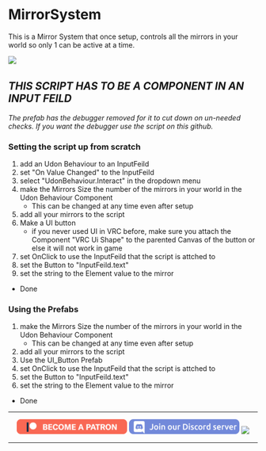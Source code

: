 # MirrorSystem

This is a Mirror System that once setup, controls all the mirrors in your world so only 1 can be active at a time.

![](/Basics/MirrorSystem/MirrorSystem.gif)

## ***THIS SCRIPT HAS TO BE A COMPONENT IN AN INPUT FEILD***

*The prefab has the debugger removed for it to cut down on un-needed checks. If you want the debugger use the script on this github.*

### Setting the script up from scratch

1. add an Udon Behaviour to an InputFeild
2. set "On Value Changed" to the InputFeild
3. select "UdonBehaviour.Interact" in the dropdown menu
4. make the Mirrors Size the number of the mirrors in your world in the Udon Behaviour Component
   * This can be changed at any time even after setup
5. add all your mirrors to the script
6. Make a UI button
   * if you never used UI in VRC before, make sure you attach the Component "VRC Ui Shape" to the parented Canvas of the button or else it will not work in game
7. set OnClick to use the InputFeild that the script is attched to
8. set the Button to "InputFeild.text"
9. set the string to the Element value to the mirror
* Done

### Using the Prefabs

1. make the Mirrors Size the number of the mirrors in your world in the Udon Behaviour Component
   * This can be changed at any time even after setup
2. add all your mirrors to the script
3. Use the UI_Button Prefab
4. set OnClick to use the InputFeild that the script is attched to
5. set the Button to "InputFeild.text"
6. set the string to the Element value to the mirror
* Done

---------------------

<p align="center">
  <a href="https://www.patreon.com/TakatoandBeast" target="_blank">
    <img src="/.github/Icon/Patreon Button.png" height="30"></a>
  <a href="http://discord.gg/dpuxmxr" target="_blank">
    <img src="/.github/Icon/Discord Button.png" height="30"></a>
  <a href="https://ko-fi.com/takatoandbeast" target="_blank">
    <img src="https://www.ko-fi.com/img/githubbutton_sm.svg" height="30"></a>
</p>

---------------------
